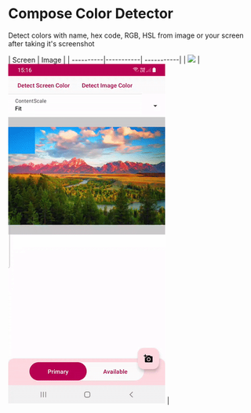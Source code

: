 # Compose Color Detector

Detect colors with name, hex code, RGB, HSL from image or your screen after taking it's screenshot

| Screen | Image | 
| ----------|-----------| -----------|
| <img src="./screenshot/screen_detector.gif"/> | <img src="./screenshot/image_detector.gif"/> | 